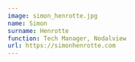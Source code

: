 ```yaml
---
image: simon_henrotte.jpg
name: Simon
surname: Henrotte
function: Tech Manager, Nodalview
url: https://simonhenrotte.com
---
```

